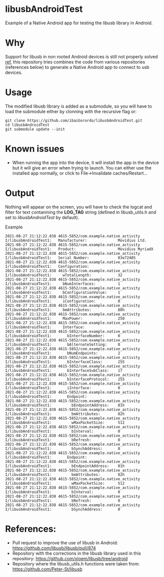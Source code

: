 # libusbAndroidTest
 Example of a Native Android app for testing the libusb library in Android.
 
# Why
Support for libusb in non rooted Android devices is still not properly solved [ref](https://github.com/libusb/libusb/pull/874), this repository tries combines the code from various repositories (references below) to generate a Native Android app to connect to usb devices.

# Usage
The modified libusb library is added as a submodule, so you will have to load the submodule either by clonning with the recursive flag or:

```
git clone https://github.com/ibaiGorordo/libusbAndroidTest.git
cd libusbAndroidTest
git submodule update --init
```

# Known issues
- When running the app into the device, it will install the app in the device but it will give an error when trying to launch. You can either use the installed app normally, or click to File->Invalidate caches/Restart...


# Output
Nothing will appear on the screen, you will have to check the logcat and filter for text contanining the **LOG_TAG** string (defined in libusb_utils.h and set to *libusbAndroidTest* by default).

Example
```
2021-08-27 21:12:22.838 4615-5852/com.example.native_activity I/libusbAndroidTest1:   Manufacturer:              Movidius Ltd.
2021-08-27 21:12:22.838 4615-5852/com.example.native_activity I/libusbAndroidTest1:   Product:                   Movidius MyriadX
2021-08-27 21:12:22.838 4615-5852/com.example.native_activity I/libusbAndroidTest1:   Serial Number:             03e72485
2021-08-27 21:12:22.838 4615-5852/com.example.native_activity I/libusbAndroidTest1:   Configuration:
2021-08-27 21:12:22.838 4615-5852/com.example.native_activity I/libusbAndroidTest1:     wTotalLength:            32
2021-08-27 21:12:22.838 4615-5852/com.example.native_activity I/libusbAndroidTest1:     bNumInterfaces:          1
2021-08-27 21:12:22.838 4615-5852/com.example.native_activity I/libusbAndroidTest1:     bConfigurationValue:     1
2021-08-27 21:12:22.838 4615-5852/com.example.native_activity I/libusbAndroidTest1:     iConfiguration:          0
2021-08-27 21:12:22.838 4615-5852/com.example.native_activity I/libusbAndroidTest1:     bmAttributes:            80h
2021-08-27 21:12:22.838 4615-5852/com.example.native_activity I/libusbAndroidTest1:     MaxPower:                250
2021-08-27 21:12:22.838 4615-5852/com.example.native_activity I/libusbAndroidTest1:     Interface:
2021-08-27 21:12:22.838 4615-5852/com.example.native_activity I/libusbAndroidTest1:       bInterfaceNumber:      0
2021-08-27 21:12:22.838 4615-5852/com.example.native_activity I/libusbAndroidTest1:       bAlternateSetting:     0
2021-08-27 21:12:22.838 4615-5852/com.example.native_activity I/libusbAndroidTest1:       bNumEndpoints:         2
2021-08-27 21:12:22.838 4615-5852/com.example.native_activity I/libusbAndroidTest1:       bInterfaceClass:       255
2021-08-27 21:12:22.838 4615-5852/com.example.native_activity I/libusbAndroidTest1:       bInterfaceSubClass:    17
2021-08-27 21:12:22.838 4615-5852/com.example.native_activity I/libusbAndroidTest1:       bInterfaceProtocol:    255
2021-08-27 21:12:22.838 4615-5852/com.example.native_activity I/libusbAndroidTest1:       iInterface:            0
2021-08-27 21:12:22.838 4615-5852/com.example.native_activity I/libusbAndroidTest1:       Endpoint:
2021-08-27 21:12:22.838 4615-5852/com.example.native_activity I/libusbAndroidTest1:         bEndpointAddress:    81h
2021-08-27 21:12:22.838 4615-5852/com.example.native_activity I/libusbAndroidTest1:         bmAttributes:        02h
2021-08-27 21:12:22.838 4615-5852/com.example.native_activity I/libusbAndroidTest1:         wMaxPacketSize:      512
2021-08-27 21:12:22.838 4615-5852/com.example.native_activity I/libusbAndroidTest1:         bInterval:           0
2021-08-27 21:12:22.838 4615-5852/com.example.native_activity I/libusbAndroidTest1:         bRefresh:            0
2021-08-27 21:12:22.838 4615-5852/com.example.native_activity I/libusbAndroidTest1:         bSynchAddress:       0
2021-08-27 21:12:22.838 4615-5852/com.example.native_activity I/libusbAndroidTest1:       Endpoint:
2021-08-27 21:12:22.838 4615-5852/com.example.native_activity I/libusbAndroidTest1:         bEndpointAddress:    01h
2021-08-27 21:12:22.838 4615-5852/com.example.native_activity I/libusbAndroidTest1:         bmAttributes:        02h
2021-08-27 21:12:22.838 4615-5852/com.example.native_activity I/libusbAndroidTest1:         wMaxPacketSize:      512
2021-08-27 21:12:22.838 4615-5852/com.example.native_activity I/libusbAndroidTest1:         bInterval:           0
2021-08-27 21:12:22.838 4615-5852/com.example.native_activity I/libusbAndroidTest1:         bRefresh:            0
2021-08-27 21:12:22.838 4615-5852/com.example.native_activity I/libusbAndroidTest1:         bSynchAddress:       0
```

# References:
- Pull request to improve the use of libusb in Android: https://github.com/libusb/libusb/pull/874
- Repository with the corrections in the libusb library used in this repository: https://github.com/xloem/libusb/tree/android
- Repository where the libusb_utils.h functions were taken from: https://github.com/Peter-St/libusb


